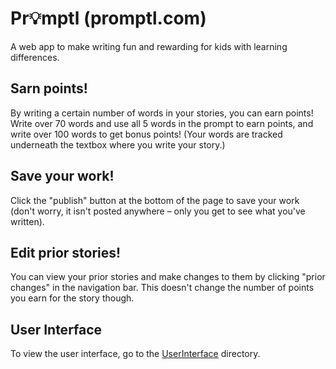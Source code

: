 # Pr💡mptl (promptl.com)
A web app to make writing fun and rewarding for kids with learning differences.

## Sarn points!
By writing a certain number of words in your stories, you can earn points! Write over 70 words and use all 5 words in the prompt to earn points, and write over 100 words to get bonus points! (Your words are tracked underneath the textbox where you write your story.)

## Save your work!
Click the "publish" button at the bottom of the page to save your work (don't worry, it isn't posted anywhere – only you get to see what you've written).

## Edit prior stories!
You can view your prior stories and make changes to them by clicking "prior changes" in the navigation bar. This doesn't change the number of points you earn for the story though.

## User Interface
To view the user interface, go to the [UserInterface](https://github.com/zcoder365/promptl/tree/main/UserInterface) directory.
